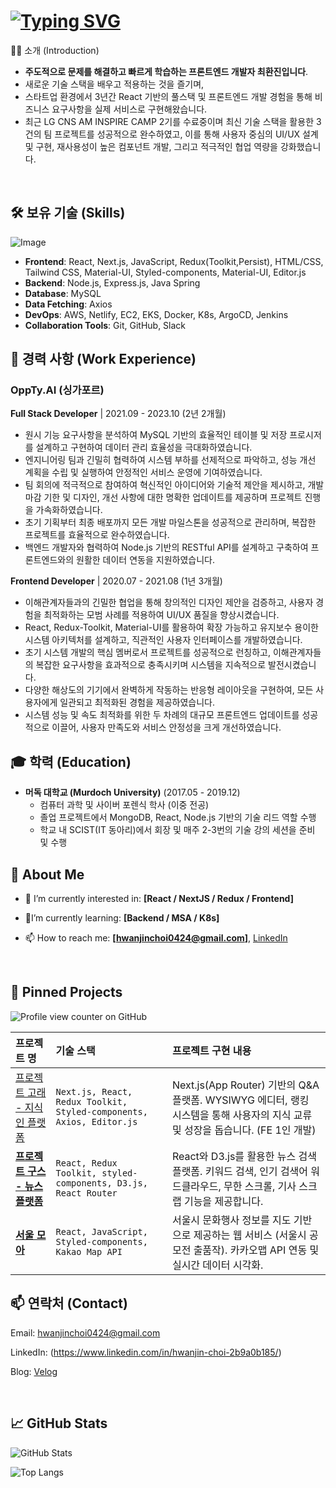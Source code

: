 # [![Typing SVG](https://readme-typing-svg.demolab.com?font=Fira+Code&duration=6000&pause=1000&color=18F789&width=600&lines=Hello+World!+%ED%94%84%EB%A1%A0%ED%8A%B8%EC%97%94%EB%93%9C+%EA%B0%9C%EB%B0%9C%EC%9E%90+%EC%B5%9C%ED%99%98%EC%A7%84+%EC%9E%85%EB%8B%88%EB%8B%A4!+;Hello+World!+This+is+Frontend+Developer+Jin)](https://git.io/typing-svg)
👨‍💻 소개 (Introduction)
- **주도적으로 문제를 해결하고 빠르게 학습하는 프론트엔드 개발자 최환진입니다**.
- 새로운 기술 스택을 배우고 적용하는 것을 즐기며,
- 스타트업 환경에서 3년간 React 기반의 풀스택 및 프론트엔드 개발 경험을 통해 비즈니스 요구사항을 실제 서비스로 구현해왔습니다.
- 최근 LG CNS AM INSPIRE CAMP 2기를 수료중이며 최신 기술 스택을 활용한 3건의 팀 프로젝트를 성공적으로 완수하였고, 이를 통해 사용자 중심의 UI/UX 설계 및 구현, 재사용성이 높은 컴포넌트 개발, 그리고 적극적인 협업 역량을 강화했습니다.



<br>

## **🛠️ 보유 기술 (Skills)**

![Image](https://github.com/user-attachments/assets/3809450c-0b2a-4cd3-8056-e07be50f16f9)

- **Frontend**: React, Next.js, JavaScript, Redux(Toolkit,Persist), HTML/CSS, Tailwind CSS, Material-UI, Styled-components, Material-UI, Editor.js
- **Backend**: Node.js, Express.js, Java Spring
- **Database**: MySQL
- **Data Fetching**: Axios
- **DevOps**: AWS, Netlify, EC2, EKS, Docker, K8s, ArgoCD, Jenkins
- **Collaboration Tools**: Git, GitHub, Slack



## **💼 경력 사항 (Work Experience)**

### OppTy.AI (싱가포르)

**Full Stack Developer** | 2021.09 - 2023.10 (2년 2개월)
- 원시 기능 요구사항을 분석하여 MySQL 기반의 효율적인 테이블 및 저장 프로시저를 설계하고 구현하여 데이터 관리 효율성을 극대화하였습니다.
- 엔지니어링 팀과 긴밀히 협력하여 시스템 부하를 선제적으로 파악하고, 성능 개선 계획을 수립 및 실행하여 안정적인 서비스 운영에 기여하였습니다.
- 팀 회의에 적극적으로 참여하여 혁신적인 아이디어와 기술적 제안을 제시하고, 개발 마감 기한 및 디자인, 개선 사항에 대한 명확한 업데이트를 제공하며 프로젝트 진행을 가속화하였습니다.
- 초기 기획부터 최종 배포까지 모든 개발 마일스톤을 성공적으로 관리하며, 복잡한 프로젝트를 효율적으로 완수하였습니다.
- 백엔드 개발자와 협력하여 Node.js 기반의 RESTful API를 설계하고 구축하여 프론트엔드와의 원활한 데이터 연동을 지원하였습니다.

**Frontend Developer** | 2020.07 - 2021.08 (1년 3개월)

- 이해관계자들과의 긴밀한 협업을 통해 창의적인 디자인 제안을 검증하고, 사용자 경험을 최적화하는 모범 사례를 적용하여 UI/UX 품질을 향상시켰습니다.
- React, Redux-Toolkit, Material-UI를 활용하여 확장 가능하고 유지보수 용이한 시스템 아키텍처를 설계하고, 직관적인 사용자 인터페이스를 개발하였습니다.
- 초기 시스템 개발의 핵심 멤버로서 프로젝트를 성공적으로 런칭하고, 이해관계자들의 복잡한 요구사항을 효과적으로 충족시키며 시스템을 지속적으로 발전시켰습니다.
- 다양한 해상도의 기기에서 완벽하게 작동하는 반응형 레이아웃을 구현하여, 모든 사용자에게 일관되고 최적화된 경험을 제공하였습니다.
- 시스템 성능 및 속도 최적화를 위한 두 차례의 대규모 프론트엔드 업데이트를 성공적으로 이끌어, 사용자 만족도와 서비스 안정성을 크게 개선하였습니다.

## **🎓 학력 (Education)**
- **머독 대학교 (Murdoch University)** (2017.05 - 2019.12)
    - 컴퓨터 과학 및 사이버 포렌식 학사 (이중 전공)
    - 졸업 프로젝트에서 MongoDB, React, Node.js 기반의 기술 리드 역할 수행
    - 학교 내 SCIST(IT 동아리)에서 회장 및 매주 2-3번의 기술 강의 세션을 준비 및 수행

## 🚀 About Me

- 🔭 I’m currently interested in: **[React / NextJS / Redux / Frontend]**
  
- 🌱I’m currently learning: **[Backend / MSA / K8s]**

- 📫 How to reach me: **[hwanjinchoi0424@gmail.com]**, [LinkedIn](https://www.linkedin.com/in/hwanjin-choi-2b9a0b185/)

<br>

## 📌 Pinned Projects

![Profile view counter on GitHub](https://komarev.com/ghpvc/?username=Hwanjin-Choi)




| 프로젝트 명               | 기술 스택                        |  프로젝트 구현 내용                |
| :--------------------- | :-------------------------------- | :-------------------------- |
| [프로젝트 고래 - 지식인 플랫폼](https://github.com/Hwanjin-Choi/gorae-next-app)               | `Next.js, React, Redux Toolkit, Styled-components, Axios, Editor.js`                           | Next.js(App Router) 기반의 Q&A 플랫폼. WYSIWYG 에디터, 랭킹 시스템을 통해 사용자의 지식 교류 및 성장을 돕습니다. (FE 1인 개발) |
| **[프로젝트 구스 - 뉴스 플랫폼](https://github.com/Hwanjin-Choi/project-goose-frontend)**   | `React, Redux Toolkit, styled-components, D3.js, React Router`          | React와 D3.js를 활용한 뉴스 검색 플랫폼. 키워드 검색, 인기 검색어 워드클라우드, 무한 스크롤, 기사 스크랩 기능을 제공합니다.            |
| **[서울 모아](https://github.com/Hwanjin-Choi/project-seoul-moa-frontend)**            | `React, JavaScript, Styled-components, Kakao Map API`               | 서울시 문화행사 정보를 지도 기반으로 제공하는 웹 서비스 (서울시 공모전 출품작). 카카오맵 API 연동 및 실시간 데이터 시각화.         |



## 📫 연락처 (Contact)
Email: hwanjinchoi0424@gmail.com

LinkedIn: (https://www.linkedin.com/in/hwanjin-choi-2b9a0b185/)

Blog: [Velog](https://velog.io/@ajtwoddl0424/posts)

<br>

## 📈 GitHub Stats

![GitHub Stats](https://github-readme-stats.vercel.app/api?username=Hwanjin-Choi&show_icons=true&theme=tokyonight)


![Top Langs](https://github-readme-stats.vercel.app/api/top-langs/?username=Hwanjin-Choi&layout=compact&theme=tokyonight)


